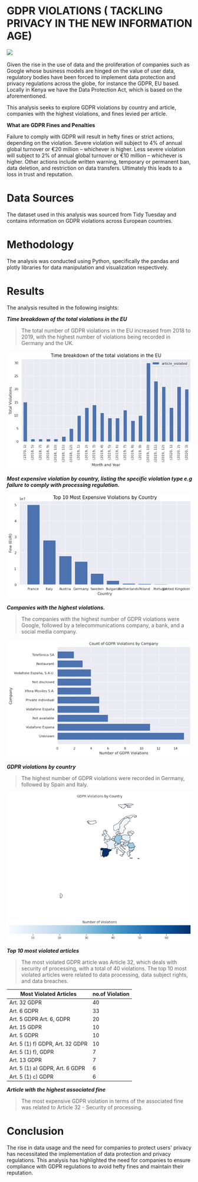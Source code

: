 # GDPR VIOLATIONS ( TACKLING PRIVACY IN THE NEW INFORMATION AGE)

<img src="https://www.cookielawinfo.com/wp-content/uploads/2019/12/GDPR-Fines-Biggest-GDPR-Violation-Examples.jpeg">

Given the rise in the use of data and the proliferation of companies such as Google whose business models are hinged on the value of user data, regulatory bodies have been forced to implement data protection and privacy regulations across the globe, for instance the GDPR, EU based. Locally in Kenya we have the Data Protection Act, which is based on the aforementioned.

This analysis seeks to explore GDPR violations by country and article, companies with the highest violations, and fines levied per article.

**What are GDPR Fines and Penalties**

Failure to comply with GDPR will result in hefty fines or strict actions, depending on the violation. Severe violation will subject to 4% of annual global turnover or €20 million – whichever is higher. Less severe violation will subject to 2% of annual global turnover or €10 million – whichever is higher. Other actions include written warning, temporary or permanent ban, data deletion, and restriction on data transfers. Ultimately this leads to a loss in trust and reputation.

# Data Sources

The dataset used in this analysis was sourced from Tidy Tuesday and contains information on GDPR violations across European countries.

# Methodology

The analysis was conducted using Python, specifically the pandas and plotly libraries for data manipulation and visualization respectively.

# Results

The analysis resulted in the following insights:

**_Time breakdown of the total violations in the EU_**

>The total number of GDPR violations in the EU increased from 2018 to 2019, with the highest number of violations being recorded in Germany and the UK.

<img src="https://github.com/Lilian-Wamuhu/Data_Analysis_Projects/blob/main/GDPR_Violations/Plot/Time_Breakdown.png?raw=true">


**_Most expensive violation by country, listing the specific violation type e.g failure to comply with processing regulation._**


<img src="https://github.com/Lilian-Wamuhu/Data_Analysis_Projects/blob/main/GDPR_Violations/Plot/Most%20expensive%20violation.png?raw=true">

**_Companies with the highest violations._**

>The companies with the highest number of GDPR violations were Google, followed by a telecommunications company, a bank, and a social media company.

<img src="https://github.com/Lilian-Wamuhu/Data_Analysis_Projects/blob/main/GDPR_Violations/Plot/Companies%20with%20the%20highest%20violations.png?raw=true">

**_GDPR violations by country_**

>The highest number of GDPR violations were recorded in Germany, followed by Spain and Italy.

<img src="https://github.com/Lilian-Wamuhu/Data_Analysis_Projects/blob/main/GDPR_Violations/Plot/GDPR_violations.png?raw=true">

**_Top 10 most violated articles_**

>The most violated GDPR article was Article 32, which deals with security of processing, with a total of 40 violations.
>The top 10 most violated articles were related to data processing, data subject rights, and data breaches.

| Most Violated Articles   | no.of Violation |
| ------------- | ------------- |
| Art. 32 GDPR |  40  |
| Art. 6 GDPR  |  33 |
| Art. 5 GDPR Art. 6, GDPR  | 20  |
| Art. 15 GDPR  | 10  |
| Art. 5 GDPR  | 10 |
| Art. 5 (1) f) GDPR, Art. 32 GDPR   | 10 |
| Art. 5 (1) f), GDPR  | 7  |
| Art. 13 GDPR  | 7  |
| Art. 5 (1) a) GDPR, Art. 6 GDPR  | 6  |
| Art. 5 (1) c) GDPR  | 6  |


**_Article with the highest associated fine_**

>The most expensive GDPR violation in terms of the associated fine was related to Article 32 - Security of processing.

# Conclusion

The rise in data usage and the need for companies to protect users' privacy has necessitated the implementation of data protection and privacy regulations. This analysis has highlighted the need for companies to ensure compliance with GDPR regulations to avoid hefty fines and maintain their reputation.
